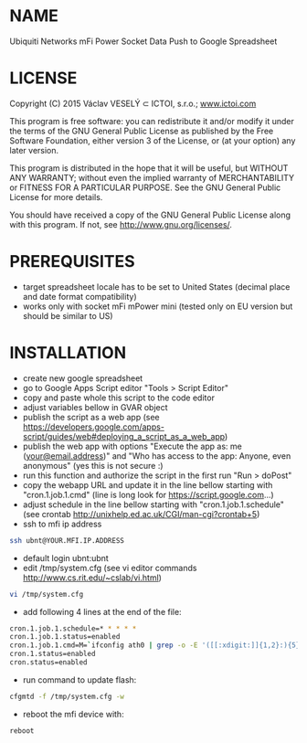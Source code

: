 # NAME

Ubiquiti Networks mFi Power Socket Data Push to Google Spreadsheet

# LICENSE

Copyright (C) 2015 Václav VESELÝ ⊂ ICTOI, s.r.o.; www.ictoi.com

This program is free software: you can redistribute it and/or modify
it under the terms of the GNU General Public License as published by
the Free Software Foundation, either version 3 of the License, or
(at your option) any later version.

This program is distributed in the hope that it will be useful,
but WITHOUT ANY WARRANTY; without even the implied warranty of
MERCHANTABILITY or FITNESS FOR A PARTICULAR PURPOSE.  See the
GNU General Public License for more details.

You should have received a copy of the GNU General Public License
along with this program.  If not, see <http://www.gnu.org/licenses/>.

# PREREQUISITES

* target spreadsheet locale has to be set to United States (decimal place and date format compatibility)
* works only with socket mFi mPower mini (tested only on EU version but should be similar to US)

# INSTALLATION

* create new google spreadsheet
* go to Google Apps Script editor "Tools > Script Editor"
* copy and paste whole this script to the code editor
* adjust variables bellow in GVAR object
* publish the script as a web app (see https://developers.google.com/apps-script/guides/web#deploying_a_script_as_a_web_app)
* publish the web app with options "Execute the app as: me (your@email.address)" and "Who has access to the app: Anyone, even anonymous" (yes this is not secure :)
* run this function and authorize the script in the first run "Run > doPost"
* copy the webapp URL and update it in the line bellow starting with "cron.1.job.1.cmd" (line is long look for https://script.google.com...)
* adjust schedule in the line bellow starting with "cron.1.job.1.schedule" (see crontab http://unixhelp.ed.ac.uk/CGI/man-cgi?crontab+5)
* ssh to mfi ip address

``` bash
ssh ubnt@YOUR.MFI.IP.ADDRESS
```

* default login ubnt:ubnt
* edit /tmp/system.cfg (see vi editor commands http://www.cs.rit.edu/~cslab/vi.html)

``` bash
vi /tmp/system.cfg
```

* add following 4 lines at the end of the file:

``` bash
cron.1.job.1.schedule=* * * * *
cron.1.job.1.status=enabled
cron.1.job.1.cmd=M=`ifconfig ath0 | grep -o -E '([[:xdigit:]]{1,2}:){5}[[:xdigit:]]{1,2}'`;P=`cat /proc/power/pf1`;R=`cat /proc/power/relay1`;V=`cat /proc/power/v_rms1`;I=`cat /proc/power/i_rms1`;(/usr/bin/wget -b --no-cookies -4 --tries=1 -o /dev/null -O /dev/null --no-check-certificate --secure-protocol=auto --post-data="mac=$M&pf1=$P&relay1=$R&v_rms1=$V&i_rms1=$I" https://script.google.com/macros/s/YOUR_WEBSERVICE_ID/exec) >/dev/null 2>&1
cron.1.status=enabled
cron.status=enabled
```

* run command to update flash:

``` bash
cfgmtd -f /tmp/system.cfg -w
```

* reboot the mfi device with:

``` bash
reboot
```
